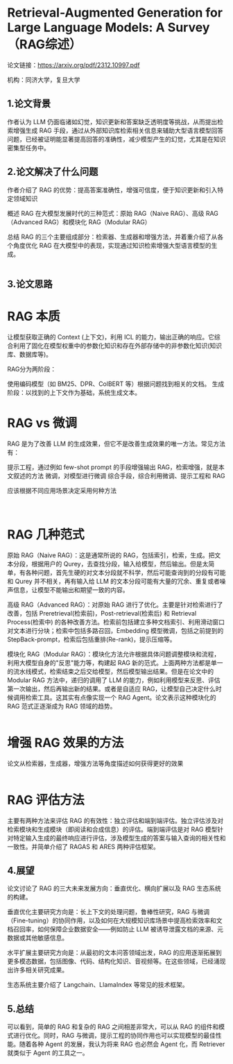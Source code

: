 # Retrieval-Augmented Generation for Large Language Models: A Survey（RAG综述）

论文链接：https://arxiv.org/pdf/2312.10997.pdf

机构：同济大学，复旦大学

## 1.论文背景

作者认为 LLM 仍面临诸如幻觉，知识更新和答案缺乏透明度等挑战，从而提出检索增强生成 RAG 手段，通过从外部知识库检索相关信息来辅助大型语言模型回答问题，已经被证明能显著提高回答的准确性，减少模型产生的幻觉，尤其是在知识密集型任务中。


## 2.论文解决了什么问题

作者介绍了 RAG 的优势：提高答案准确性，增强可信度，便于知识更新和引入特定领域知识

概述 RAG 在大模型发展时代的三种范式：原始 RAG（Naive RAG）、高级 RAG（Advanced RAG）和模块化 RAG（Modular RAG）

总结 RAG 的三个主要组成部分：检索器、生成器和增强方法，并着重介绍了从各个角度优化 RAG 在大模型中的表现，实现通过知识检索增强大型语言模型的生成。

![]()

## 3.论文思路

# RAG 本质

让模型获取正确的 Context (上下文)，利用 ICL 的能力，输出正确的响应。它综合利用了固化在模型权重中的参数化知识和存在外部存储中的非参数化知识(知识库、数据库等)。

RAG分为两阶段：

使用编码模型（如 BM25、DPR、ColBERT 等）根据问题找到相关的文档。
生成阶段：以找到的上下文作为基础，系统生成文本。

# RAG vs 微调

RAG 是为了改善 LLM 的生成效果，但它不是改善生成效果的唯一方法。常见方法有：

提示工程，通过例如 few-shot prompt 的手段增强输出
RAG，检索增强，就是本文叙述的方法
微调，对模型进行微调
综合手段，综合利用微调、提示工程和 RAG

应该根据不同应用场景决定采用何种方法

![]()
![]()

# RAG 几种范式

原始 RAG（Naive RAG）：这是通常所说的 RAG，包括索引，检索，生成。把文本分段，根据用户的 Qurey，去查找分段，输入给模型，然后输出。但是太简单，有各种问题，首先生硬的对文本分段就不科学，然后可能查询到的分段有可能和 Qurey 并不相关，再有输入给 LLM 的文本分段可能有大量的冗余、重复或者噪声信息，让模型不能输出和期望一致的内容。

高级 RAG（Advanced RAG）：对原始 RAG 进行了优化。主要是针对检索进行了改善，包括 Preretrieval(检索前)，Post-retrieval(检索后) 和 Retrieval Process(检索中) 的各种改善方法。检索前包括建立多种文档索引、利用滑动窗口对文本进行分块；检索中包括多路召回，Embedding 模型微调，包括之前提到的StepBack-prompt，检索后包括重排(Re-rank)，提示压缩等。

模块化 RAG（Modular RAG）：模块化方法允许根据具体问题调整模块和流程，利用大模型自身的"反思"能力等，构建起 RAG 新的范式。上面两种方法都是单一的流水线模式，检索结束之后交给模型，然后模型输出结果。但是在论文中的 Modular RAG 方法中，递归的调用了 LLM 的能力，例如利用模型来反思、评估第一次输出，然后再输出新的结果。或者是自适应 RAG，让模型自己决定什么时候调用检索工具。这其实有点像实现一个 RAG Agent。论文表示这种模块化的 RAG 范式正逐渐成为 RAG 领域的趋势。

![]()

# 增强 RAG 效果的方法

论文从检索器，生成器，增强方法等角度描述如何获得更好的效果

![]()

# RAG 评估方法

主要有两种方法来评估 RAG 的有效性：独立评估和端到端评估。独立评估涉及对检索模块和生成模块（即阅读和合成信息）的评估。端到端评估是对 RAG 模型针对特定输入生成的最终响应进行评估，涉及模型生成的答案与输入查询的相关性和一致性。并简单介绍了 RAGAS 和 ARES 两种评估框架。


## 4.展望

论文讨论了 RAG 的三大未来发展方向：垂直优化、横向扩展以及 RAG 生态系统的构建。

垂直优化主要研究方向是：长上下文的处理问题，鲁棒性研究，RAG 与微调（Fine-tuning）的协同作用，以及如何在大规模知识库场景中提高检索效率和文档召回率，如何保障企业数据安全——例如防止 LLM 被诱导泄露文档的来源、元数据或其他敏感信息。

水平扩展主要研究方向是：从最初的文本问答领域出发，RAG 的应用逐渐拓展到更多模态数据，包括图像、代码、结构化知识、音视频等。在这些领域，已经涌现出许多相关研究成果。

生态系统主要介绍了 Langchain、LlamaIndex 等常见的技术框架。


## 5.总结

可以看到，简单的 RAG 和复杂的 RAG 之间相差非常大，可以从 RAG 的组件和模式进行优化。同时，RAG 与微调，提示工程的协同作用也可以实现模型的最佳性能。随着各种 Agent 的发展，我认为将来 RAG 也必然会 Agent 化，而 Retriever 就类似于 Agent 的工具之一。